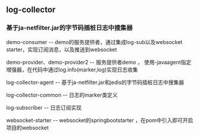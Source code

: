 ## log-collector
### 基于ja-netfilter.jar的字节码插桩日志中搜集器

demo-consumer -- demo的服务提供者，通过集成log-sub以及websocket starter，实现订阅消息，以及推送到websocket
 
demo-provider、demo-provider2 -- 服务提供者demo ， 使用-javaagent指定增强器，在代码中通过log.info(marker,log)实现日志收集

log-collector-agent -- 基于ja-netfilter.jar和jedis的字节码插桩日志中搜集器

log-collector-common -- 日志的marker类定义
 
log-subscriber -- 日志订阅实现 

websocket-starter -- websocket的springbootstarter ，在pom中引入即可开启项目的websocket
